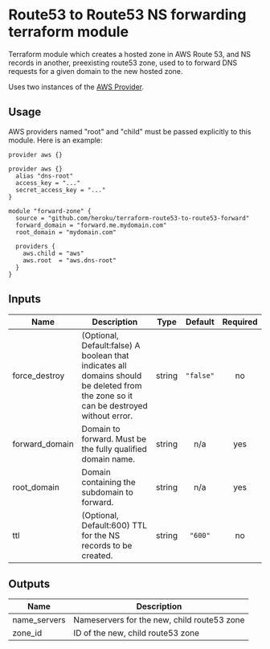 # Route53 to Route53 NS forwarding terraform module

Terraform module which creates a hosted zone in AWS Route 53, and NS records in another, preexisting route53 zone, used to to forward DNS requests for a given domain to the new hosted zone.

Uses two instances of the [AWS Provider](https://www.terraform.io/docs/providers/aws/).

## Usage

AWS providers named "root" and "child" must be passed explicitly to this module.
Here is an example:

```hcl
provider aws {}

provider aws {}
  alias "dns-root"
  access_key = "..."
  secret_access_key = "..."
}

module "forward-zone" {
  source = "github.com/heroku/terraform-route53-to-route53-forward"
  forward_domain = "forward.me.mydomain.com"
  root_domain = "mydomain.com"

  providers {
    aws.child = "aws"
    aws.root  = "aws.dns-root"
  }
}
```
## Inputs

| Name | Description | Type | Default | Required |
|------|-------------|:----:|:-----:|:-----:|
| force\_destroy | (Optional, Default:false) A boolean that indicates all domains should be deleted from the zone so it can be destroyed without error. | string | `"false"` | no |
| forward\_domain | Domain to forward. Must be the fully qualified domain name. | string | n/a | yes |
| root\_domain | Domain containing the subdomain to forward. | string | n/a | yes |
| ttl | (Optional, Default:600) TTL for the NS records to be created. | string | `"600"` | no |

## Outputs

| Name | Description |
|------|-------------|
| name\_servers | Nameservers for the new, child route53 zone |
| zone\_id | ID of the new, child route53 zone |
